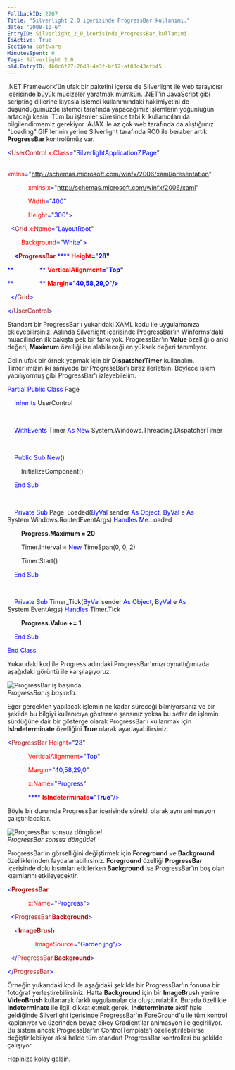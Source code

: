 ```yaml
---
FallbackID: 2207
Title: "Silverlight 2.0 içerisinde ProgressBar kullanımı."
date: "2008-10-6"
EntryID: Silverlight_2_0_icerisinde_ProgressBar_kullanimi
IsActive: True
Section: software
MinutesSpent: 0
Tags: Silverlight 2.0
old.EntryID: 4b0c6f27-26d8-4e3f-bf12-af03d43afb45
---
```

.NET Framework'ün ufak bir paketini içerse de Silverlight ile web
tarayıcısı içerisinde büyük mucizeler yaratmak mümkün. .NET'in
JavaScript gibi scripting dillerine kıyasla işlemci kullanımındaki
hakimiyetini de düşündüğümüzde istemci tarafında yapacağımız işlemlerin
yoğunluğun artacağı kesin. Tüm bu işlemler süresince tabi ki
kullanıcıları da bilgilendirmemiz gerekiyor. AJAX ile az çok web
tarafında da alıştığımız "Loading" GIF'lerinin yerine Silverlight
tarafında RC0 ile beraber artık **ProgressBar** kontrolümüz var.

<span style="color: blue;">\<</span><span
style="color: #a31515;">UserControl</span><span style="color: blue;">
</span><span style="color: red;">x:Class</span><span
style="color: blue;">=</span>"<span
style="color: blue;">SilverlightApplication7.Page</span>"

<span style="color: blue;">            </span><span
style="color: red;">xmlns</span><span
style="color: blue;">=</span>"<span
style="color: blue;">http://schemas.microsoft.com/winfx/2006/xaml/presentation</span>"

<span style="color: blue;">            </span><span
style="color: red;">xmlns:x</span><span
style="color: blue;">=</span>"<span
style="color: blue;">http://schemas.microsoft.com/winfx/2006/xaml</span>"

<span style="color: blue;">            </span><span
style="color: red;">Width</span><span
style="color: blue;">=</span>"<span style="color: blue;">400</span>"

<span style="color: blue;">            </span><span
style="color: red;">Height</span><span
style="color: blue;">=</span>"<span
style="color: blue;">300</span>"<span style="color: blue;">\></span>

<span style="color: blue;">  \<</span><span
style="color: #a31515;">Grid</span><span style="color: blue;">
</span><span style="color: red;">x:Name</span><span
style="color: blue;">=</span>"<span
style="color: blue;">LayoutRoot</span>"

<span style="color: blue;">        </span><span
style="color: red;">Background</span><span
style="color: blue;">=</span>"<span
style="color: blue;">White</span>"<span style="color: blue;">\></span>

<span style="color: blue;">    **\<**</span><span
style="color: #a31515;">**ProgressBar**</span><span
style="color: blue;"> **** </span><span
style="color: red;">**Height**</span><span
style="color: blue;">**=**</span>"<span
style="color: blue;">**28**</span>**"**

<span style="color: blue;">**               ** </span><span
style="color: red;">**VerticalAlignment**</span><span
style="color: blue;">**=**</span>"<span
style="color: blue;">**Top**</span>**"**

<span style="color: blue;">**               ** </span><span
style="color: red;">**Margin**</span><span
style="color: blue;">**=**</span>"<span
style="color: blue;">**40,58,29,0**</span>"<span
style="color: blue;">**/\>**</span>

<span style="color: blue;">  \</</span><span
style="color: #a31515;">Grid</span><span style="color: blue;">\></span>

<span style="color: blue;">\</</span><span
style="color: #a31515;">UserControl</span><span
style="color: blue;">\></span>

Standart bir ProgressBar'ı yukarıdaki XAML kodu ile uygulamanıza
ekleyebilirsiniz. Aslında Silverlight içerisinde ProgressBar'ın
Winforms'daki muadilinden ilk bakışta pek bir farkı yok. ProgressBar'ın
**Value** özelliği o anki değeri, **Maximum** özelliği ise alabileceği
en yüksek değeri tanımlıyor.

Gelin ufak bir örnek yapmak için bir **DispatcherTimer** kullanalım.
Timer'ımızın iki saniyede bir ProgressBar'ı biraz ilerletsin. Böylece
işlem yapılıyormuş gibi ProgressBar'ı izleyebilelim.

<span style="color: blue;">Partial</span> <span
style="color: blue;">Public</span> <span
style="color: blue;">Class</span> Page

    <span style="color: blue;">Inherits</span> UserControl

 

    <span style="color: blue;">WithEvents</span> Timer <span
style="color: blue;">As</span> <span style="color: blue;">New</span>
System.Windows.Threading.DispatcherTimer

 

    <span style="color: blue;">Public</span> <span
style="color: blue;">Sub</span> <span style="color: blue;">New</span>()

        InitializeComponent()

    <span style="color: blue;">End</span> <span
style="color: blue;">Sub</span>

 

    <span style="color: blue;">Private</span> <span
style="color: blue;">Sub</span> Page\_Loaded(<span
style="color: blue;">ByVal</span> sender <span
style="color: blue;">As</span> <span style="color: blue;">Object</span>,
<span style="color: blue;">ByVal</span> e <span
style="color: blue;">As</span> System.Windows.RoutedEventArgs) <span
style="color: blue;">Handles</span> <span
style="color: blue;">Me</span>.Loaded

        **Progress.Maximum = 20**

        Timer.Interval = <span style="color: blue;">New</span>
TimeSpan(0, 0, 2)

        Timer.Start()

    <span style="color: blue;">End</span> <span
style="color: blue;">Sub</span>

 

    <span style="color: blue;">Private</span> <span
style="color: blue;">Sub</span> Timer\_Tick(<span
style="color: blue;">ByVal</span> sender <span
style="color: blue;">As</span> <span style="color: blue;">Object</span>,
<span style="color: blue;">ByVal</span> e <span
style="color: blue;">As</span> System.EventArgs) <span
style="color: blue;">Handles</span> Timer.Tick

        **Progress.Value += 1**

    <span style="color: blue;">End</span> <span
style="color: blue;">Sub</span>

<span style="color: blue;">End</span> <span
style="color: blue;">Class</span>

Yukarıdaki kod ile Progress adındaki ProgressBar'ımızı oynattığımızda
aşağıdaki görüntü ile karşılaşıyoruz.

![ProgressBar iş
başında.](media/Silverlight_2_0_icerisinde_ProgressBar_kullanimi/05102008_1.png)\
*ProgressBar iş başında.*

Eğer gerçekten yapılacak işlemin ne kadar süreceği bilmiyorsanız ve bir
şekilde bu bilgiyi kullanıcıya gösterme şansınız yoksa bu sefer de
işlemin sürdüğüne dair bir gösterge olarak ProgressBar'ı kullanmak için
**IsIndeterminate** özelliğini **True** olarak ayarlayabilirsiniz.

<span style="color: blue;">\<</span><span
style="color: #a31515;">ProgressBar</span><span style="color: blue;">
</span><span style="color: red;">Height</span><span
style="color: blue;">=</span>"<span style="color: blue;">28</span>"

<span style="color: blue;">            </span><span
style="color: red;">VerticalAlignment</span><span
style="color: blue;">=</span>"<span style="color: blue;">Top</span>"

<span style="color: blue;">            </span><span
style="color: red;">Margin</span><span
style="color: blue;">=</span>"<span
style="color: blue;">40,58,29,0</span>"

<span style="color: blue;">            </span><span
style="color: red;">x:Name</span><span
style="color: blue;">=</span>"<span
style="color: blue;">Progress</span>"

<span style="color: blue;">            **** </span><span
style="color: red;">**IsIndeterminate**</span><span
style="color: blue;">**=**</span>"<span
style="color: blue;">**True**</span>"<span
style="color: blue;">/\></span>

Böyle bir durumda ProgressBar içerisinde sürekli olarak aynı animasyon
çalıştırılacaktır.

![ProgressBar sonsuz
döngüde!](media/Silverlight_2_0_icerisinde_ProgressBar_kullanimi/05102008_2.png)\
*ProgressBar sonsuz döngüde!*

ProgressBar'ın görselliğini değiştirmek için **Foreground** ve
**Background** özelliklerinden faydalanabilirsiniz. **Foreground**
özelliği **ProgressBar** içerisinde dolu kısımları etkilerken
**Background** ise ProgressBar'ın boş olan kısımlarını etkileyecektir.

<span style="color: blue;">\<</span><span
style="color: #a31515;">**ProgressBar**</span><span
style="color: blue;"> </span>

<span style="color: blue;">            </span><span
style="color: red;">x:Name</span><span
style="color: blue;">=</span>"<span
style="color: blue;">Progress</span>"<span
style="color: blue;">\></span>

<span style="color: blue;">  \<</span><span
style="color: #a31515;">ProgressBar.**Background**</span><span
style="color: blue;">\></span>

<span style="color: blue;">    \<</span><span
style="color: #a31515;">**ImageBrush**</span><span style="color: blue;">
</span>

<span style="color: blue;">                </span><span
style="color: red;">ImageSource</span><span
style="color: blue;">=</span>"<span
style="color: blue;">Garden.jpg</span>"<span
style="color: blue;">/\></span>

<span style="color: blue;">  \</</span><span
style="color: #a31515;">ProgressBar.**Background**</span><span
style="color: blue;">\></span>

<span style="color: blue;">\</</span><span
style="color: #a31515;">ProgressBar</span><span
style="color: blue;">\></span>

Örneğin yukarıdaki kod ile aşağıdaki şekilde bir ProgressBar'ın fonuna
bir fotoğraf yerleştirebilirsiniz. Hatta **Background** için bir
**ImageBrush** yerine **VideoBrush** kullanarak farklı uygulamalar da
oluşturulabilir. Burada özellikle **Indeterminate** ile ilgili dikkat
etmek gerek. **Indeterminate** aktif hale geldiğinde Silverlight
içerisinde ProgressBar'ın ForeGround'u ile tüm kontrol kaplanıyor ve
üzerinden beyaz dikey Gradient'lar animasyon ile geçiriliyor. Bu sistem
ancak ProgressBar'ın ControlTemplate'i özelleştirilebilirse
değiştirilebiliyor aksi halde tüm standart ProgressBar kontrolleri bu
şekilde çalışıyor.

Hepinize kolay gelsin.


